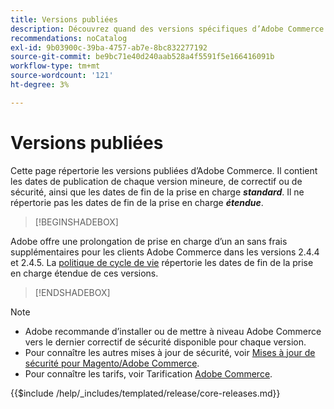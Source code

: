 ```yaml
---
title: Versions publiées
description: Découvrez quand des versions spécifiques d’Adobe Commerce ont été publiées.
recommendations: noCatalog
exl-id: 9b03900c-39ba-4757-ab7e-8bc832277192
source-git-commit: be9bc71e40d240aab528a4f5591f5e166416091b
workflow-type: tm+mt
source-wordcount: '121'
ht-degree: 3%

---
```


# Versions publiées

Cette page répertorie les versions publiées d’Adobe Commerce. Il contient les dates de publication de chaque version mineure, de correctif ou de sécurité, ainsi que les dates de fin de la prise en charge **_standard_**. Il ne répertorie pas les dates de fin de la prise en charge **_étendue_**.

>[!BEGINSHADEBOX]

Adobe offre une prolongation de prise en charge d’un an sans frais supplémentaires pour les clients Adobe Commerce dans les versions 2.4.4 et 2.4.5. La [politique de cycle de vie](lifecycle-policy.md) répertorie les dates de fin de la prise en charge étendue de ces versions.

>[!ENDSHADEBOX]

>[!NOTE]
>
>- Adobe recommande d’installer ou de mettre à niveau Adobe Commerce vers le dernier correctif de sécurité disponible pour chaque version.
>- Pour connaître les autres mises à jour de sécurité, voir [Mises à jour de sécurité pour Magento/Adobe Commerce](https://helpx.adobe.com/fr/security/products/magento.html).
>- Pour connaître les tarifs, voir Tarification [Adobe Commerce](https://business.adobe.com/products/magento/pricing.html).

{{$include /help/_includes/templated/release/core-releases.md}}
